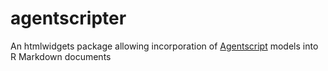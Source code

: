 # agentscripter
An htmlwidgets package allowing incorporation of [Agentscript](http://http://agentscript.org/) models into R Markdown documents

